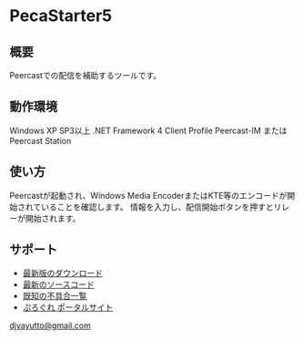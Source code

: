 PecaStarter5
============

概要
--------
Peercastでの配信を補助するツールです。

動作環境
--------
Windows XP SP3以上
.NET Framework 4 Client Profile
Peercast-IM または Peercast Station

使い方
--------
Peercastが起動され、Windows Media EncoderまたはKTE等のエンコードが開始されていることを確認します。
情報を入力し、配信開始ボタンを押すとリレーが開始されます。

サポート
--------
* [最新版のダウンロード](https://github.com/progre/PecaStarter5_bin/)
* [最新のソースコード](https://github.com/progre/PecaStarter5/)
* [既知の不具合一覧](https://github.com/progre/PecaStarter5/issues)
* [ぷろぐれ ポータルサイト](http://www.prgrssv.net/)

<djyayutto@gmail.com>
